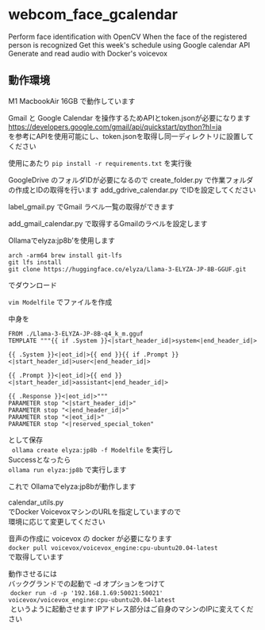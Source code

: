 # webcom_face_gcalendar
Perform face identification with OpenCV When the face of the registered person is recognized Get this week's schedule using Google calendar API Generate and read audio with Docker's voicevox


## 動作環境
M1 MacbookAir 16GB で動作しています

Gmail と Google Calendar を操作するためAPIとtoken.jsonが必要になります  
https://developers.google.com/gmail/api/quickstart/python?hl=ja  
を参考にAPIを使用可能にし、token.jsonを取得し同一ディレクトリに設置してください


使用にあたり 
`pip install -r requirements.txt` を実行後

GoogleDrive のフォルダIDが必要になるので
create_folder.py で作業フォルダの作成とIDの取得を行います
add_gdrive_calendar.py
でIDを設定してください

label_gmail.py
でGmail ラベル一覧の取得ができます

add_gmail_calendar.py
で取得するGmailのラベルを設定します

Ollamaでelyza:jp8b’を使用します
```
arch -arm64 brew install git-lfs  
git lfs install  
git clone https://huggingface.co/elyza/Llama-3-ELYZA-JP-8B-GGUF.git
```
でダウンロード

`vim Modelfile`
でファイルを作成

中身を
```
FROM ./Llama-3-ELYZA-JP-8B-q4_k_m.gguf
TEMPLATE """{{ if .System }}<|start_header_id|>system<|end_header_id|>

{{ .System }}<|eot_id|>{{ end }}{{ if .Prompt }}<|start_header_id|>user<|end_header_id|>

{{ .Prompt }}<|eot_id|>{{ end }}<|start_header_id|>assistant<|end_header_id|>

{{ .Response }}<|eot_id|>"""
PARAMETER stop "<|start_header_id|>"
PARAMETER stop "<|end_header_id|>"
PARAMETER stop "<|eot_id|>"
PARAMETER stop "<|reserved_special_token"
```
として保存  
` ollama create elyza:jp8b -f Modelfile`
を実行し   
Successとなったら  
`ollama run elyza:jp8b`
で実行します  

これで Ollamaでelyza:jp8bが動作します  

calendar_utils.py  
でDocker VoicevoxマシンのURLを指定していますので  
環境に応じて変更してください  

音声の作成に voicevox の docker が必要になります  
`docker pull voicevox/voicevox_engine:cpu-ubuntu20.04-latest`   
で取得しています  

動作させるには  
バックグランドでの起動で -d オプションをつけて  
 `docker run -d -p '192.168.1.69:50021:50021' voicevox/voicevox_engine:cpu-ubuntu20.04-latest`  
 というように起動させます IPアドレス部分はご自身のマシンのIPに変えてください
